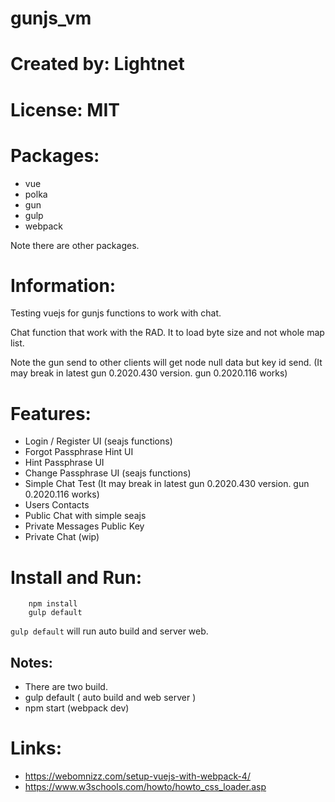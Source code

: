 # gunjs_vm

# Created by: Lightnet

# License: MIT

# Packages:
 * vue
 * polka
 * gun
 * gulp
 * webpack

Note there are other packages.

# Information:
 Testing vuejs for gunjs functions to work with chat.

 Chat function that work with the RAD. It to load byte size and not whole map list.
 
 Note the gun send to other clients will get node null data but key id send. (It may break in latest gun 0.2020.430 version. gun 0.2020.116 works)

# Features:
 * Login / Register UI (seajs functions)
 * Forgot Passphrase Hint UI
 * Hint Passphrase UI
 * Change Passphrase UI (seajs functions)
 * Simple Chat Test (It may break in latest gun 0.2020.430 version. gun 0.2020.116 works)
 * Users Contacts
 * Public Chat with simple seajs
 * Private Messages Public Key
 * Private Chat (wip)

# Install and Run:

```
    npm install
    gulp default
```
`gulp default` will run auto build and server web.

## Notes:
 * There are two build.
 * gulp default ( auto build and web server )
 * npm start (webpack dev)

# Links:
 * https://webomnizz.com/setup-vuejs-with-webpack-4/
 * https://www.w3schools.com/howto/howto_css_loader.asp
